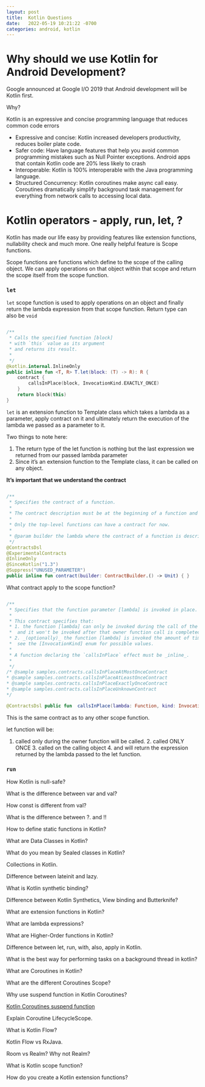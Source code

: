 ```yaml
---
layout: post
title:  Kotlin Questions
date:   2022-05-19 10:21:22 -0700
categories: android, kotlin
---
```


# Why should we use Kotlin for Android Development?

Google announced at Google I/O 2019 that Android development will be Kotlin first. 

Why? 

Kotlin is an expressive and concise programming language that reduces common code errors

* Expressive and concise: Kotlin increased developers productivity, reduces boiler plate code. 
* Safer code: Have language features that help you avoid common programming mistakes such as Null Pointer exceptions.  Android apps that contain Kotlin code are 20% less likely to crash
* Interoperable: Kotlin is 100% interoperable with the Java programming language. 
* Structured Concurrency: Kotlin coroutines make async call easy.  Coroutines dramatically simplify background task management for everything from network calls to accessing local data. 

# Kotlin operators - apply, run, let, ?

Kotlin has made our life easy by providing features like extension functions, nullability check and much more. One really helpful feature is Scope functions. 

Scope functions are functions which define to the scope of the calling object. We can apply operations on that object within that scope and return the scope itself from the scope function. 

### `let`

`let` scope function is used to apply operations on an object and finally return the lambda expression from that scope function. Return type can also be `void`

```kotlin

/**
 * Calls the specified function [block] 
 * with `this` value as its argument 
 * and returns its result.
 *
 */
@kotlin.internal.InlineOnly
public inline fun <T, R> T.let(block: (T) -> R): R {
    contract {
        callsInPlace(block, InvocationKind.EXACTLY_ONCE)
    }
    return block(this)
}

```

`let` is an extension function to Template class which takes a lambda as a parameter, apply contract on it and ultimately return the execution of the lambda we passed as a parameter to it. 

Two things to note here: 

1. The return type of the let function is nothing but the last expression we returned from our passed lambda parameter
2. Since it’s an extension function to the Template class, it can be called on any object. 

**It’s important that we understand the contract**

```kotlin

/**
 * Specifies the contract of a function.
 *
 * The contract description must be at the beginning of a function and have at least one effect.
 *
 * Only the top-level functions can have a contract for now.
 *
 * @param builder the lambda where the contract of a function is described with the help of the [ContractBuilder] members.
 */
@ContractsDsl
@ExperimentalContracts
@InlineOnly
@SinceKotlin("1.3")
@Suppress("UNUSED_PARAMETER")
public inline fun contract(builder: ContractBuilder.() -> Unit) { }

```

What contract apply to the scope function?

```kotlin

/**
 * Specifies that the function parameter [lambda] is invoked in place.
 *
 * This contract specifies that:
 * 1. the function [lambda] can only be invoked during the call of the owner function,
 *  and it won't be invoked after that owner function call is completed;
 * 2. _(optionally)_ the function [lambda] is invoked the amount of times specified by the [kind] parameter,
 *  see the [InvocationKind] enum for possible values.
 *
 * A function declaring the `callsInPlace` effect must be _inline_.
 *
 */
/* @sample samples.contracts.callsInPlaceAtMostOnceContract
* @sample samples.contracts.callsInPlaceAtLeastOnceContract
* @sample samples.contracts.callsInPlaceExactlyOnceContract
* @sample samples.contracts.callsInPlaceUnknownContract
*/

@ContractsDsl public fun  callsInPlace(lambda: Function, kind: InvocationKind = InvocationKind.UNKNOWN): CallsInPlace
```

This is the same contract as to any other scope function. 

let function will be: 
1. called only during the owner function will be called.
	2. called ONLY ONCE
	3. called on the calling object
	4. and will return the expression returned by the lambda passed to the let function. 

### `run`

How Kotlin is null-safe?

What is the difference between var and val?

How const is different from val?

What is the difference between ?. and !!

How to define static functions in Kotlin?

What are Data Classes in Kotlin?

What do you mean by Sealed classes in Kotlin?

Collections in Kotlin.

Difference between lateinit and lazy.

What is Kotlin synthetic binding?

Difference between Kotlin Synthetics, View binding and Butterknife?

What are extension functions in Kotlin?

What are lambda expressions?

What are Higher-Order functions in Kotlin?

Difference between let, run, with, also, apply in Kotlin.

What is the best way for performing tasks on a background thread in kotlin?

What are Coroutines in Kotlin?

What are the different Coroutines Scope?

Why use suspend function in Kotlin Coroutines?

[Kotlin Coroutines suspend function][1]

Explain Coroutine LifecycleScope.

What is Kotlin Flow?

Kotlin Flow vs RxJava.

Room vs Realm? Why not Realm?

What is Kotlin scope function?

How do you create a Kotlin extension functions?



[1]:	https://stackoverflow.com/questions/47871868/what-does-the-suspend-function-mean-in-a-kotlin-coroutine#:~:text=A%20suspending%20function%20is%20simply,addition%20of%20the%20suspend%20keyword.